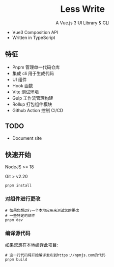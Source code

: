 <div>
    <h1 align="center">
        Less Write
    </h1>
    <p align="center">
        A Vue.js 3 UI Library & CLI
    </p>
</div>

- Vue3 Composition API
- Written in TypeScript



## 特征

- Pnpm 管理单一代码仓库
- 集成 cli 用于生成代码
- UI 组件
- Hook 函数
- Vite 测试环境
- Gulp 工作流管理构建
- Rollup 打包组件模块
- Github Action 控制 CI/CD


## TODO
- Document site



## 快速开始

NodeJS >= 18

Git > v2.20


```
pnpm install
```

### 对组件进行更改

```shell
# 如果您想运行一个本地应用来测试您的更改
# 一些特定的部件
pnpm dev
```

### 编译源代码

如果您想在本地编译此项目:

```shell
# 这一行代码将开始编译发布到https://npmjs.com的代码
pnpm build
```